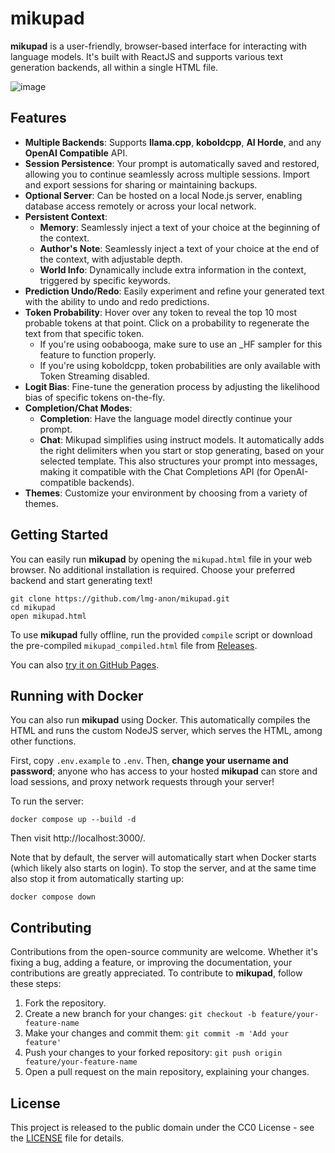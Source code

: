 # mikupad

**mikupad** is a user-friendly, browser-based interface for interacting with language models. It's built with ReactJS and supports various text generation backends, all within a single HTML file.

![image](https://github.com/user-attachments/assets/4c5fa8ff-5926-4a4b-807b-34e4f36a032c)

## Features

* **Multiple Backends**: Supports **llama.cpp**, **koboldcpp**, **AI Horde**, and any **OpenAI Compatible** API.
* **Session Persistence**: Your prompt is automatically saved and restored, allowing you to continue seamlessly across multiple sessions. Import and export sessions for sharing or maintaining backups.
* **Optional Server**: Can be hosted on a local Node.js server, enabling database access remotely or across your local network.
* **Persistent Context**:
  * **Memory**: Seamlessly inject a text of your choice at the beginning of the context.
  * **Author's Note**: Seamlessly inject a text of your choice at the end of the context, with adjustable depth.
  * **World Info**: Dynamically include extra information in the context, triggered by specific keywords.
* **Prediction Undo/Redo**: Easily experiment and refine your generated text with the ability to undo and redo predictions.
* **Token Probability**: Hover over any token to reveal the top 10 most probable tokens at that point. Click on a probability to regenerate the text from that specific token.
  * If you're using oobabooga, make sure to use an \_HF sampler for this feature to function properly.
  * If you're using koboldcpp, token probabilities are only available with Token Streaming disabled.
* **Logit Bias**: Fine-tune the generation process by adjusting the likelihood bias of specific tokens on-the-fly.
* **Completion/Chat Modes**:
  * **Completion**: Have the language model directly continue your prompt.
  * **Chat**: Mikupad simplifies using instruct models. It automatically adds the right delimiters when you start or stop generating, based on your selected template. This also structures your prompt into messages, making it compatible with the Chat Completions API (for OpenAI-compatible backends).
* **Themes**: Customize your environment by choosing from a variety of themes.

## Getting Started

You can easily run **mikupad** by opening the `mikupad.html` file in your web browser. No additional installation is required. Choose your preferred backend and start generating text!

```shell
git clone https://github.com/lmg-anon/mikupad.git
cd mikupad
open mikupad.html
```
To use **mikupad** fully offline, run the provided `compile` script or download the pre-compiled `mikupad_compiled.html` file from [Releases](https://github.com/lmg-anon/mikupad/releases/latest).

You can also [try it on GitHub Pages](https://lmg-anon.github.io/mikupad/mikupad.html).

## Running with Docker

You can also run **mikupad** using Docker. This automatically compiles the HTML and runs the custom NodeJS server, which serves the HTML, among other functions.

First, copy `.env.example` to `.env`. Then, **change your username and password**; anyone who has access to your hosted **mikupad** can store and load sessions, and proxy network requests through your server!

To run the server:

```shell
docker compose up --build -d
```

Then visit http://localhost:3000/.

Note that by default, the server will automatically start when Docker starts (which likely also starts on login). To stop the server, and at the same time also stop it from automatically starting up:

```shell
docker compose down
```

## Contributing

Contributions from the open-source community are welcome. Whether it's fixing a bug, adding a feature, or improving the documentation, your contributions are greatly appreciated. To contribute to **mikupad**, follow these steps:

1. Fork the repository.
2. Create a new branch for your changes: `git checkout -b feature/your-feature-name`
3. Make your changes and commit them: `git commit -m 'Add your feature'`
4. Push your changes to your forked repository: `git push origin feature/your-feature-name`
5. Open a pull request on the main repository, explaining your changes.

## License

This project is released to the public domain under the CC0 License - see the [LICENSE](LICENSE) file for details.
